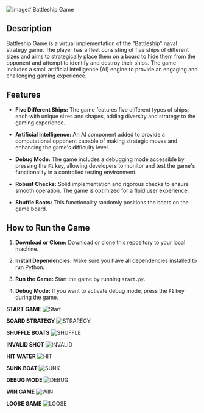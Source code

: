 ![image](https://github.com/vodaioan03/battleship-minigame/assets/83557961/c9988893-6aeb-4632-b07a-3c350053126f)# Battleship Game

## Description

Battleship Game is a virtual implementation of the "Battleship" naval strategy game. The player has a fleet consisting of five ships of different sizes and aims to strategically place them on a board to hide them from the opponent and attempt to identify and destroy their ships. The game includes a small artificial intelligence (AI) engine to provide an engaging and challenging gaming experience.

## Features

- **Five Different Ships:** The game features five different types of ships, each with unique sizes and shapes, adding diversity and strategy to the gaming experience.

- **Artificial Intelligence:** An AI component added to provide a computational opponent capable of making strategic moves and enhancing the game's difficulty level.

- **Debug Mode:** The game includes a debugging mode accessible by pressing the `F1` key, allowing developers to monitor and test the game's functionality in a controlled testing environment.

- **Robust Checks:** Solid implementation and rigorous checks to ensure smooth operation. The game is optimized for a fluid user experience.

- **Shuffle Boats:** This functionality randomly positions the boats on the game board.

## How to Run the Game

1. **Download or Clone:** Download or clone this repository to your local machine.

2. **Install Dependencies:** Make sure you have all dependencies installed to run Python.

3. **Run the Game:** Start the game by running `start.py`.

4. **Debug Mode:** If you want to activate debug mode, press the `F1` key during the game.


**START GAME**
![Start](https://i.imgur.com/Y8WBV4L.png)

**BOARD STRATEGY**
![STRAREGY](https://i.imgur.com/haMCJff.png)

**SHUFFLE BOATS**
![SHUFFLE](https://i.imgur.com/Za3uvTO.png)

**INVALID SHOT**
![INVALID](https://i.imgur.com/RZaQwrh.png)

**HIT WATER**
![HIT](https://i.imgur.com/eIsT4Zk.png)

**SUNK BOAT**
![SUNK](https://i.imgur.com/pBZZZ0H.png)

**DEBUG MODE**
![DEBUG](https://i.imgur.com/6JHmoHF.png)

**WIN GAME**
![WIN](https://i.imgur.com/e58iI2z.png)

**LOOSE GAME**
![LOOSE](https://i.imgur.com/cVoezhP.png)

